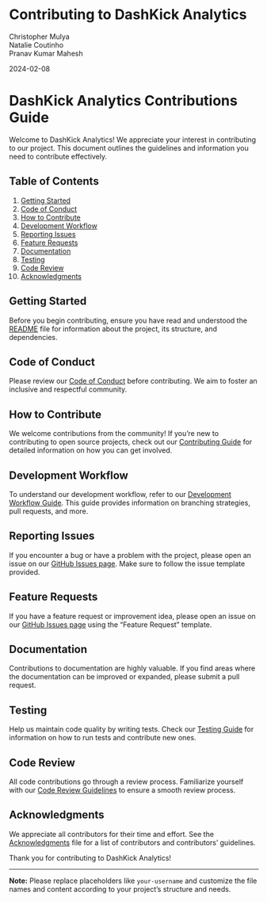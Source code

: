 Contributing to DashKick Analytics
================
Christopher Mulya  
Natalie Coutinho  
Pranav Kumar Mahesh

2024-02-08

# DashKick Analytics Contributions Guide

Welcome to DashKick Analytics! We appreciate your interest in
contributing to our project. This document outlines the guidelines and
information you need to contribute effectively.

## Table of Contents

1.  [Getting Started](#getting-started)
2.  [Code of Conduct](#code-of-conduct)
3.  [How to Contribute](#how-to-contribute)
4.  [Development Workflow](#development-workflow)
5.  [Reporting Issues](#reporting-issues)
6.  [Feature Requests](#feature-requests)
7.  [Documentation](#documentation)
8.  [Testing](#testing)
9.  [Code Review](#code-review)
10. [Acknowledgments](#acknowledgments)

## Getting Started

Before you begin contributing, ensure you have read and understood the
[README](https://github.com/nccoutinho/DashKick_Analytics/blob/main/README.md)
file for information about the project, its structure, and dependencies.

## Code of Conduct

Please review our [Code of Conduct](./CODE_OF_CONDUCT.md) before
contributing. We aim to foster an inclusive and respectful community.

## How to Contribute

We welcome contributions from the community! If you’re new to
contributing to open source projects, check out our [Contributing
Guide](./Contributing_Guide.md) for detailed information on how you can get
involved.

## Development Workflow

To understand our development workflow, refer to our [Development
Workflow Guide](./DEVELOPMENT_WORKFLOW.md). This guide provides
information on branching strategies, pull requests, and more.

## Reporting Issues

If you encounter a bug or have a problem with the project, please open
an issue on our [GitHub Issues
page](https://github.com/your-username/dashkick-analytics/issues). Make
sure to follow the issue template provided.

## Feature Requests

If you have a feature request or improvement idea, please open an issue
on our [GitHub Issues
page](https://github.com/your-username/dashkick-analytics/issues) using
the “Feature Request” template.

## Documentation

Contributions to documentation are highly valuable. If you find areas
where the documentation can be improved or expanded, please submit a
pull request.

## Testing

Help us maintain code quality by writing tests. Check our [Testing
Guide](./TESTING.md) for information on how to run tests and contribute
new ones.

## Code Review

All code contributions go through a review process. Familiarize yourself
with our [Code Review Guidelines](./CODE_REVIEW.md) to ensure a smooth
review process.

## Acknowledgments

We appreciate all contributors for their time and effort. See the
[Acknowledgments](./ACKNOWLEDGMENTS.md) file for a list of contributors
and contributors’ guidelines.

Thank you for contributing to DashKick Analytics!

------------------------------------------------------------------------

**Note:** Please replace placeholders like `your-username` and customize
the file names and content according to your project’s structure and
needs.
